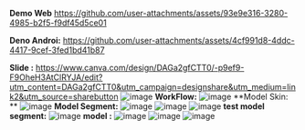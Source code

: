 **Demo Web**
https://github.com/user-attachments/assets/93e9e316-3280-4985-b2f5-f9df45d5ce01

**Deno Androi:**
https://github.com/user-attachments/assets/4cf991d8-4ddc-4417-9cef-3fed1bd41b87


**Slide :** https://www.canva.com/design/DAGa2gfCTT0/-p9ef9-F9OheH3AtClRYJA/edit?utm_content=DAGa2gfCTT0&utm_campaign=designshare&utm_medium=link2&utm_source=sharebutton
![image](https://github.com/user-attachments/assets/9bc341ea-8da4-447a-a6af-0d551f1ecb65)
**WorkFlow:** ![image](https://github.com/user-attachments/assets/2c262575-9574-400e-b173-31999ab4a5e4)
**Model Skin: ** ![image](https://github.com/user-attachments/assets/2e6b7a69-0407-494e-999b-46fa5bef96ce)
**Model Segment:** ![image](https://github.com/user-attachments/assets/0ee3da6a-b063-4f88-aed8-0bc800763fa9)
![image](https://github.com/user-attachments/assets/d7fbff59-495f-4356-8d5c-2cb1018b270e)
![image](https://github.com/user-attachments/assets/f37275d0-a963-45e5-8ca3-42954df671af)
**test model segment:** ![image](https://github.com/user-attachments/assets/2088e682-7c1a-4e9d-819e-85069a33659a)
**model :** ![image](https://github.com/user-attachments/assets/bafe1e9c-a42f-4fb9-afd5-7d6e3f448f24)
![image](https://github.com/user-attachments/assets/9bdcbc91-2c27-469b-8058-4911be7935ae)
![image](https://github.com/user-attachments/assets/2eef1cd0-32d5-4079-baba-cf56b9767e4d)
